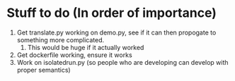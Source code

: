 # Stuff to do (In order of importance)
1. Get translate.py working on demo.py, see if it can then propogate to something more complicated.
    1. This would be huge if it actually worked
2. Get dockerfile working, ensure it works
3. Work on isolatedrun.py (so people who are developing can develop with proper semantics)
